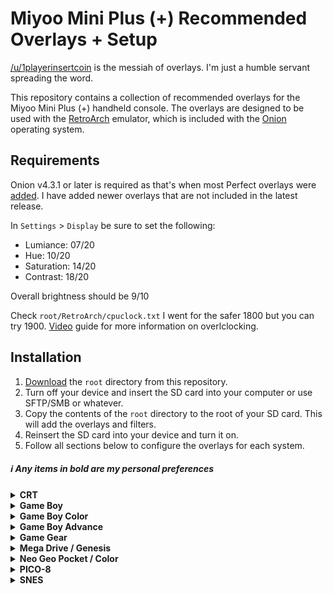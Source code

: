 # Miyoo Mini Plus (+) Recommended Overlays + Setup

[/u/1playerinsertcoin](https://www.reddit.com/user/1playerinsertcoin) is the messiah of overlays. I'm just a humble servant spreading the word.

This repository contains a collection of recommended overlays for the Miyoo Mini Plus (+) handheld console. The overlays are designed to be used with the [RetroArch](https://www.retroarch.com/) emulator, which is included with the [Onion](https://onionui.github.io/) operating system.

## Requirements

Onion v4.3.1 or later is required as that's when most Perfect overlays were [added](https://github.com/OnionUI/Onion/pull/1436). I have added newer overlays that are not included in the latest release.

In `Settings` > `Display` be sure to set the following:
  - Lumiance: 07/20
  - Hue: 10/20
  - Saturation: 14/20
  - Contrast: 18/20

Overall brightness should be 9/10

Check `root/RetroArch/cpuclock.txt` I went for the safer 1800 but you can try 1900. [Video](https://www.youtube.com/watch?v=2ptdAy3nZ8Y&t=307s) guide for more information on overlclocking.

## Installation

1. [Download](https://download-directory.github.io/?url=https%3A%2F%2Fgithub.com%2FSavageCore%2FMiyooMiniOverlayGuide%2Ftree%2Fmain%2Fmm_plus%2Froot) the `root` directory from this repository.
2. Turn off your device and insert the SD card into your computer or use SFTP/SMB or whatever.
3. Copy the contents of the `root` directory to the root of your SD card. This will add the overlays and filters.
4. Reinsert the SD card into your device and turn it on.
5. Follow all sections below to configure the overlays for each system.

##### ℹ️ Any items in bold are my personal preferences
<details>
  <summary><b>CRT</b></summary>

### CRT - [Link](https://www.reddit.com/r/MiyooMini/comments/15u78vy/i_made_a_240p_crt_overlay/)

![crt_preview](https://github.com/user-attachments/assets/1ef0cede-9488-4fed-b269-23b2974e1c3d)

- **During a game**: Menu + Select > On-Screen Overlay

  1. Overlay Preset > 4-3 > CRT > Perfect_CRT(read-instructions) > **`Perfect_CRT-240p.cfg`** or `Perfect_CRT.cfg` or `Perfect_CRT-noframe.cfg`

    ℹ️ I use the 240p version for playing Neo Geo games but you can experiment with the other higher res overlays with or without the frame. I use `Perfect_CRT-noframe.cfg` for PSX games.

- Go back to `Settings`

  1. Video > Scaling >
      - Integer Scale > Off
      - Keep Aspect Ratio > On (depending on system, for PSX I have it off, you'll see when it's wrong!)
      - Crop Overscan > Off
  2. Video > Image Interpolation > Bilinear

- Go back to `Quick Menu` > Overrides and choose one:

  - Save Content Directory Overrides (To use the overlay with all games of the same system)
  - Save Game Overrides (To use the overlay with a single game)

- Go back and `Resume` the game.

ℹ️ Bonus tip: Under `Quick Menu` > `Core Options` set
  - `CPU Clock` to 200% (Helps with slowdowns in Metal Slug X for example)
  - `DIP Switches` > `Free play` > `On` (No more credits needed in compatible games)
</details>

<details>
  <summary><b>Game Boy</b></summary>

### GB / Game Boy - [Link](https://www.reddit.com/r/MiyooMini/comments/18e2o0z/i_remastered_my_game_boy_dmg_overlay/)

![gb_preview](https://github.com/user-attachments/assets/344c36e7-cd71-4d43-bbee-bf31d6dd5714)

- **During a game**: Menu + Select > On-Screen Overlay

  1. Display Overlay > On
  2. Overlay Preset > GB-GBC > Perfect_GB(read-instructions) > `DMG` >  `Perfect_DMG-EX.cfg`

- Go back to `Core Options`

  1. GB Colorization > Custom
  2. Interframe Blending > Simple
  3. Manage Core Options > Save Content Directory Options

- Go back to `Settings`

  1. Video > Scaling >
      - Integer Scale > Off
      - Keep Aspect Ratio > On
      - Crop Overscan > Off
  2. Video > Image Interpolation > Bilinear

- Go back to `Quick Menu` > Overrides and choose one:

  - Save Content Directory Overrides (To use the overlay with all GB games)
  - Save Game Overrides (To use the overlay with a single game)

- Go back and `Resume` the game.
</details>
<details>
  <summary><b>Game Boy Color</b></summary>

### GBC / Game Boy Color - [Link](https://www.reddit.com/r/MiyooMini/comments/1857xa7/i_made_a_game_boy_color_overlay/)

![gbc_preview](https://github.com/user-attachments/assets/7072ed26-dcde-4789-a36a-3a4ec94d7b0f)

- **During a game**: Menu + Select > On-Screen Overlay

  1. Display Overlay > On
  2. Overlay Preset > GB-GBC > Perfect_GBC(read-instructions) > `Perfect_GBC.cfg`

- Go back to `Core Options`

  1. GB Colorization > GBC
  2. Color Correction > GBC Only
  3. Color Correction Mode > Accurate
  4. Color Correction - Frontlight Position > **`Above Screen`** or `Central`

      ℹ️ Above Screen is lighter, for more realistic GBC colors whereas Central is darker, for more vibrant colors and inky blacks

  5. Interframe Blending > Simple

- Go back to `Settings`

  1. Video > Scaling >
      - Integer Scale > Off
      - Keep Aspect Ratio > On
      - Crop Overscan > Off
  2. Video > Image Interpolation > Bilinear

- Go back to `Quick Menu` > Overrides and choose one:

  - Save Content Directory Overrides (To use the overlay with all GBC games)
  - Save Game Overrides (To use the overlay with a single game)

- Go back and `Resume` the game.
</details>
<details>
  <summary><b>Game Boy Advance</b></summary>

### GBA / Game Boy Advance - [Link](https://www.reddit.com/r/MiyooMini/comments/18ovuld/i_made_a_game_boy_advance_overlay/)

![gba_preview](https://github.com/user-attachments/assets/59f606da-86db-479c-9af2-6eadd5f14c7b)

- **During a game**: Menu + Select > On-Screen Overlay

  1. Overlay Preset > GBA > Perfect_GBA(read-instructions) > `Perfect_GBA.cfg`

- Go back to `Core Options`

  1. Video > Color Correction > OFF
  2. Video > Interframe Blending > Simple (*Note:* If you don't like the image ghosting, turn it OFF, but you may see flickering elements in games.)

- Go back to `Settings`

  1. Video > Scaling >
      - Integer Scale > Off
      - Keep Aspect Ratio > On
      - Crop Overscan > Off
  2. Video > Image Interpolation > Bilinear
  3. Video Filter > GBA > Filter for overlays > GBAOffset.filt

- Go back to `Quick Menu` > Overrides and choose one:

  - Save Content Directory Overrides (To use the overlay with all GBA games)
  - Save Game Overrides (To use the overlay with a single game)

- Go back and `Resume` the game.
</details>
<details>
  <summary><b>Game Gear</b></summary>

### Game Gear - [Link](https://www.reddit.com/r/MiyooMini/comments/199wwsw/i_made_a_sega_game_gear_overlay/)

![gg_preview](https://github.com/user-attachments/assets/a93dc171-e455-4124-a4f5-d1d1811724d6)

- **During a game**: Menu + Select > On-Screen Overlay

  1. Display Overlay > On
  2. Overlay Preset > GG > `Perfect_GG.cfg`

- Go back to `Core Options`

  1. Video > LCD Ghosting Filter > Weak
  2. Video > Renderer > Accurate
  3. Manage Core Options > Save Content Directory Options

- Go back to `Settings`

  1. Video > Scaling >
      - Integer Scale > Off
      - Keep Aspect Ratio > Off
      - Crop Overscan > Off
  2. Video > Image Interpolation > Bilinear

- Go back to `Quick Menu` > Overrides and choose one:

  - Save Content Directory Overrides (To use the overlay with all GG games)
  - Save Game Overrides (To use the overlay with a single game)

- Go back and `Resume` the game.
</details>
<details>
  <summary><b>Mega Drive / Genesis</b></summary>

### Mega Drive / Genesis - [Link](https://www.reddit.com/r/MiyooMini/comments/1azsjy8/in_case_you_missed_it_1playerinsertcoin_perfect/ks3lbiz/)

![md_preview](https://github.com/user-attachments/assets/e0edb2eb-f628-435a-b63c-1d9a164eaf02)

- **During a game**: Menu + Select > On-Screen Overlay

  1. Overlay Preset > 4-3 > CRT > Perfect_CRT(read-instructions) > `Perfect_CRT-240p.cfg`

- Go back to `Settings`

  1. Video > Scaling >
      - Integer Scale > Off
      - Keep Aspect Ratio > Off
      - Crop Overscan > Off
  2. Video > Image Interpolation > Bicubic
  3. Video > Video Filter > Blargg NTSC MD > `Blargg_NTSC_MD_Composite2`

- Go back to `Quick Menu` > Overrides and choose one:

  - Save Content Directory Overrides (To use the overlay with all MD games)
  - Save Game Overrides (To use the overlay with a single game)

- Go back and `Resume` the game.
</details>
<details>
  <summary><b>Neo Geo Pocket / Color</b></summary>

### Neo Geo Pocket / Color by drkhrse - [Link](https://github.com/drkhrse/drkhrse_miyoo_bezels)

![ngpc_preview](https://github.com/user-attachments/assets/06318fa8-2e38-4b7e-8cb7-af5f95470f1f)

- **During a game**: Menu + Select > On-Screen Overlay

  1. Display Overlay > On
  2. Overlay Preset > **`NGPC`** or `NGP` > **`NGPC.cfg`** or `NGP.cfg`

- Go back to `Settings`

  1. Video > Scaling >
      - Integer Scale > Off
      - Keep Aspect Ratio > On
      - Crop Overscan > Off

- Go back to `Quick Menu` > Overrides and choose one:

  - Save Content Directory Overrides (To use the overlay with all NGP games)
  - Save Game Overrides (To use the overlay with a single game)

- Go back and `Resume` the game.
</details>
<details>
  <summary><b>PICO-8</b></summary>

### PICO-8 by /u/ConspiratorGame - [Link](https://www.reddit.com/r/MiyooMini/comments/1cv9n4m/pico_gear_overlay_for_miyoo_mini_plus/)

![pico8_preview](https://github.com/user-attachments/assets/d816cce9-96c2-4e0f-83f0-ac34e63a2ad2)

- **During a game**: Menu + Select > On-Screen Overlay

  1. Display Overlay > On
  2. Overlay Preset > `PICO` > `PICO_Gear` > `Scale_(README)` > `Pico_Gear_Scale.cfg`

- Go back to `Settings`

  1. Video > Scaling >
      - Integer Scale > On
      - Keep Aspect Ratio > On
      - Crop Overscan > Off
  2. Video > Video Filter > Pico > `Pico_Gear_Scale_Offset.filt`

- Go back to `Quick Menu` > Overrides and choose one:

  - Save Core Overrides (To use the overlay with all PICO-8 games)
  - Save Content Directory Overrides (To use the overlay with a single game)

- Go back and `Resume` the game.
</details>
<details>
  <summary><b>SNES</b></summary>

### SNES / Super Famicom - [Link](https://www.reddit.com/r/MiyooMini/comments/1dlaa4s/i_made_a_snes_crt_overlay/)

![snes_preview](https://github.com/user-attachments/assets/8904fe56-d210-4075-be43-b29941baab01)

- **During a game**: Menu + Select > On-Screen Overlay

  1. Display Overlay > On
  2. Overlay Preset > SFC > `Perfect_CRT(SNES).cfg` or **`Perfect_CRT(SNES-noframe).cfg`**

- Go back to `Settings`

  1. Video > Scaling >
      - Integer Scale > Off
      - Keep Aspect Ratio > Off
      - Crop Overscan > Off
  2. Video > Image Interpolation > Bilinear
  3. Video > Video Filter > Blargg NTSC SNES > `Blargg_Perfect_SNES(brt1).filt` or **`Blargg_Perfect_SNES(brt2).filt`**

    ℹ️ `brt1` is more neutral whilst `brt2`is more contrasty and vibrant

- Go back to `Quick Menu` > Overrides and choose one:

  - Save Content Directory Overrides (To use the overlay with all SNES games)
  - Save Game Overrides (To use the overlay with a single game)

- Go back and `Resume` the game.
</details>
